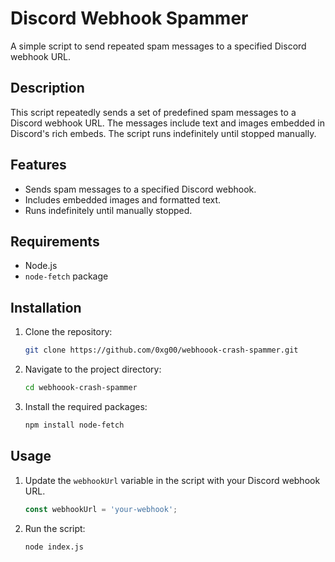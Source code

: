 # Discord Webhook Spammer

A simple script to send repeated spam messages to a specified Discord webhook URL.

## Description

This script repeatedly sends a set of predefined spam messages to a Discord webhook URL. The messages include text and images embedded in Discord's rich embeds. The script runs indefinitely until stopped manually.

## Features

- Sends spam messages to a specified Discord webhook.
- Includes embedded images and formatted text.
- Runs indefinitely until manually stopped.

## Requirements

- Node.js
- `node-fetch` package

## Installation

1. Clone the repository:

    ```sh
    git clone https://github.com/0xg00/webhoook-crash-spammer.git
    ```

2. Navigate to the project directory:

    ```sh
    cd webhoook-crash-spammer
    ```

3. Install the required packages:

    ```sh
    npm install node-fetch
    ```

## Usage

1. Update the `webhookUrl` variable in the script with your Discord webhook URL.

    ```js
    const webhookUrl = 'your-webhook';
    ```

2. Run the script:

    ```sh
    node index.js
    ```

